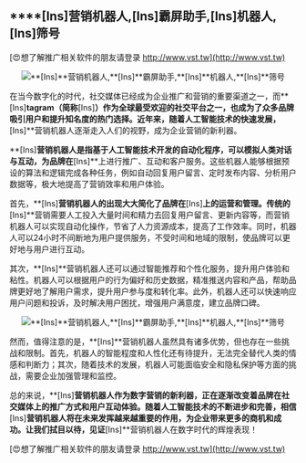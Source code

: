 ## ****[Ins]**营销机器人,**[Ins]**霸屏助手,**[Ins]**机器人,**[Ins]**筛号**

[😍想了解推广相关软件的朋友请登录 http://www.vst.tw](http://www.vst.tw)

 <center><img src="https://vst.tw/MP4/tuiguang/png/1.png" alt="**[Ins]**营销机器人,**[Ins]**霸屏助手,**[Ins]**机器人,**[Ins]**筛号"></center>

在当今数字化的时代，社交媒体已经成为企业推广和营销的重要渠道之一，而**[Ins]**tagram（简称**[Ins]**）作为全球最受欢迎的社交平台之一，也成为了众多品牌吸引用户和提升知名度的热门选择。近年来，随着人工智能技术的快速发展，**[Ins]**营销机器人逐渐走入人们的视野，成为企业营销的新利器。

**[Ins]**营销机器人是指基于人工智能技术开发的自动化程序，可以模拟人类对话与互动，为品牌在**[Ins]**上进行推广、互动和客户服务。这些机器人能够根据预设的算法和逻辑完成各种任务，例如自动回复用户留言、定时发布内容、分析用户数据等，极大地提高了营销效率和用户体验。

首先，**[Ins]**营销机器人的出现大大简化了品牌在**[Ins]**上的运营和管理。传统的**[Ins]**营销需要人工投入大量时间和精力去回复用户留言、更新内容等，而营销机器人可以实现自动化操作，节省了人力资源成本，提高了工作效率。同时，机器人可以24小时不间断地为用户提供服务，不受时间和地域的限制，使品牌可以更好地与用户进行互动。

其次，**[Ins]**营销机器人还可以通过智能推荐和个性化服务，提升用户体验和粘性。机器人可以根据用户的行为偏好和历史数据，精准推送内容和产品，帮助品牌更好地了解用户需求，提升用户参与度和转化率。此外，机器人还可以快速响应用户问题和投诉，及时解决用户困扰，增强用户满意度，建立品牌口碑。

 <center><img src="https://vst.tw/MP4/tuiguang/png/2.png" alt="**[Ins]**营销机器人,**[Ins]**霸屏助手,**[Ins]**机器人,**[Ins]**筛号"></center>

然而，值得注意的是，**[Ins]**营销机器人虽然具有诸多优势，但也存在一些挑战和限制。首先，机器人的智能程度和人性化还有待提升，无法完全替代人类的情感和判断力；其次，随着技术的发展，机器人可能面临安全和隐私保护等方面的挑战，需要企业加强管理和监控。

总的来说，**[Ins]**营销机器人作为数字营销的新利器，正在逐渐改变着品牌在社交媒体上的推广方式和用户互动体验。随着人工智能技术的不断进步和完善，相信**[Ins]**营销机器人将在未来发挥越来越重要的作用，为企业带来更多的商机和成功。让我们拭目以待，见证**[Ins]**营销机器人在数字时代的辉煌表现！

[😍想了解推广相关软件的朋友请登录 http://www.vst.tw](http://www.vst.tw)



